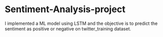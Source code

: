 # Sentiment-Analysis-project
I implemented a ML model using LSTM and the objective is to predict the sentiment as positive or negative on twitter_training dataset.

